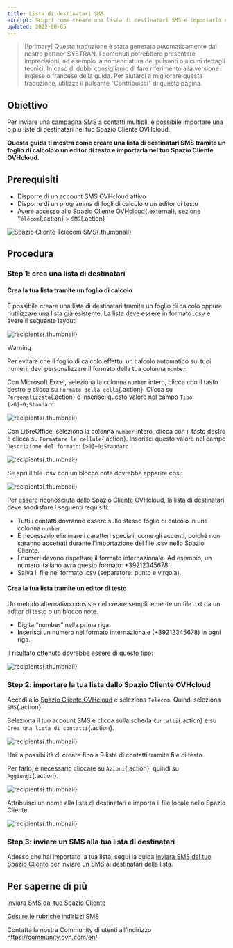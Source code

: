 ```yaml
---
title: Lista di destinatari SMS
excerpt: Scopri come creare una lista di destinatari SMS e importarla nel tuo Spazio Cliente OVHcloud.
updated: 2022-08-05
---
```


> [!primary]
> Questa traduzione è stata generata automaticamente dal nostro partner SYSTRAN. I contenuti potrebbero presentare imprecisioni, ad esempio la nomenclatura dei pulsanti o alcuni dettagli tecnici. In caso di dubbi consigliamo di fare riferimento alla versione inglese o francese della guida. Per aiutarci a migliorare questa traduzione, utilizza il pulsante "Contribuisci" di questa pagina.
>

## Obiettivo

Per inviare una campagna SMS a contatti multipli, è possibile importare una o più liste di destinatari nel tuo Spazio Cliente OVHcloud.

**Questa guida ti mostra come creare una lista di destinatari SMS tramite un foglio di calcolo o un editor di testo e importarla nel tuo Spazio Cliente OVHcloud.**

## Prerequisiti

- Disporre di un account SMS OVHcloud attivo
- Disporre di un programma di fogli di calcolo o un editor di testo
- Avere accesso allo [Spazio Cliente OVHcloud](https://www.ovh.com/auth/?action=gotomanager&from=https://www.ovh.it/&ovhSubsidiary=it){.external}, sezione `Télécom`{.action} > `SMS`{.action}

![Spazio Cliente Telecom SMS](https://raw.githubusercontent.com/ovh/docs/master/templates/control-panel/product-selection/telecom/tpl-telecom-03-en-sms.png){.thumbnail}

## Procedura

### Step 1: crea una lista di destinatari

#### Crea la tua lista tramite un foglio di calcolo

È possibile creare una lista di destinatari tramite un foglio di calcolo oppure riutilizzare una lista già esistente. La lista deve essere in formato .csv e avere il seguente layout:

![recipients](images/img_4831.png){.thumbnail}

> [!warning]
> Per evitare che il foglio di calcolo effettui un calcolo automatico sui tuoi numeri, devi personalizzare il formato della tua colonna `number`.
>
> Con Microsoft Excel, seleziona la colonna `number` intero, clicca con il tasto destro e clicca su `Formato della cella`{.action}. Clicca su `Personalizzata`{.action} e inserisci questo valore nel campo `Tipo`: ```[>0]+0;Standard```.
>
> ![recipients](images/sms-recipientlist-2.png){.thumbnail}
>
> Con LibreOffice, seleziona la colonna `number` intero, clicca con il tasto destro e clicca su `Formatare le cellule`{.action}. Inserisci questo valore nel campo `Descrizione del formato`: ```[>0]+0;Standard```
>
> ![recipients](images/sms-recipientlist-2b.png){.thumbnail}
>

Se apri il file .csv con un blocco note dovrebbe apparire così:

![recipients](images/sms-recipientlist-1.png){.thumbnail}

Per essere riconosciuta dallo Spazio Cliente OVHcloud, la lista di destinatari deve soddisfare i seguenti requisiti: 

- Tutti i contatti dovranno essere sullo stesso foglio di calcolo in una colonna `number`.
- È necessario eliminare i caratteri speciali, come gli accenti, poiché non saranno accettati durante l’importazione del file .csv nello Spazio Cliente.
- I numeri devono rispettare il formato internazionale. Ad esempio, un numero italiano avrà questo formato: +39212345678.
- Salva il file nel formato .csv (separatore: punto e virgola).

#### Crea la tua lista tramite un editor di testo

Un metodo alternativo consiste nel creare semplicemente un file .txt da un editor di testo o un blocco note.

- Digita “number” nella prima riga.
- Inserisci un numero nel formato internazionale (+39212345678) in ogni riga.

Il risultato ottenuto dovrebbe essere di questo tipo:

![recipients](images/sms-recipientlist-1.png){.thumbnail}

### Step 2: importare la tua lista dallo Spazio Cliente OVHcloud

Accedi allo [Spazio Cliente OVHcloud](https://www.ovh.com/auth/?action=gotomanager&from=https://www.ovh.it/&ovhSubsidiary=it) e seleziona `Telecom`. Quindi seleziona `SMS`{.action}.

Seleziona il tuo account SMS e clicca sulla scheda `Contatti`{.action} e su `Crea una lista di contatti`{.action}.

![recipients](images/sms-recipientlist-3b.png){.thumbnail}

Hai la possibilità di creare fino a 9 liste di contatti tramite file di testo.

Per farlo, è necessario cliccare su `Azioni`{.action}, quindi su `Aggiungi`{.action}.

![recipients](images/sms-recipientlist-5b.png){.thumbnail}

Attribuisci un nome alla lista di destinatari e importa il file locale nello Spazio Cliente.

![recipients](images/sms-recipientlist-6b.png){.thumbnail}

### Step 3: inviare un SMS alla tua lista di destinatari

Adesso che hai importato la tua lista, segui la guida [Inviara SMS dal tuo Spazio Cliente](/pages/web_cloud/messaging/sms/envoyer_des_sms_depuis_mon_espace_client) per inviare un SMS ai destinatari della lista.

## Per saperne di più

[Inviara SMS dal tuo Spazio Cliente](/pages/web_cloud/messaging/sms/envoyer_des_sms_depuis_mon_espace_client)

[Gestire le rubriche indirizzi SMS](/pages/web_cloud/messaging/sms/gerer_mes_carnets_dadresses_sms)

Contatta la nostra Community di utenti all’indirizzo <https://community.ovh.com/en/>
